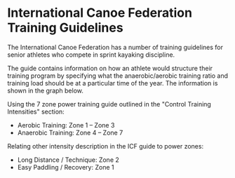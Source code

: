 # International Canoe Federation Training Guidelines

The International Canoe Federation has a number of training guidelines for senior athletes who compete in sprint kayaking discipline.  

The guide contains information on how an athlete would structure their training program by specifying what the anaerobic/aerobic training ratio and training load should be at a particular time of the year. The information is shown in the graph below.

Using the 7 zone power training guide outlined in the "Control Training Intensities" section:

* Aerobic Training: Zone 1 – Zone 3
* Anaerobic Training: Zone 4 – Zone 7

Relating other intensity description in the ICF guide to power zones:

* Long Distance / Technique: Zone 2
* Easy Paddling / Recovery: Zone 1